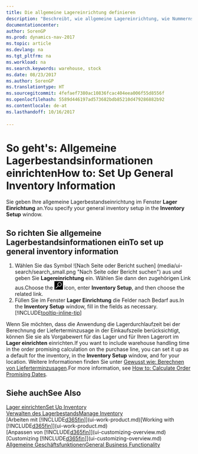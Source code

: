 ```yaml
---
title: Die allgemeine Lagereinrichtung definieren
description: "Beschreibt, wie allgemeine Lagereinrichtung, wie Nummernserien und Lagerorte definiert werden, sodass Sie Ihr Lager und Ihren Vorrat verwalten können."
documentationcenter: 
author: SorenGP
ms.prod: dynamics-nav-2017
ms.topic: article
ms.devlang: na
ms.tgt_pltfrm: na
ms.workload: na
ms.search.keywords: warehouse, stock
ms.date: 08/23/2017
ms.author: SorenGP
ms.translationtype: HT
ms.sourcegitcommit: 4fefaef7380ac10836fcac404eea006f55d8556f
ms.openlocfilehash: 5589d446197ad573682bdb85210d479286882b92
ms.contentlocale: de-at
ms.lasthandoff: 10/16/2017

---
```

# <a name="how-to-set-up-general-inventory-information"></a><span data-ttu-id="ed51a-103">So geht's: Allgemeine Lagerbestandsinformationen einrichten</span><span class="sxs-lookup"><span data-stu-id="ed51a-103">How to: Set Up General Inventory Information</span></span>
<span data-ttu-id="ed51a-104">Sie geben Ihre allgemeine Lagerbestandseinrichtung im Fenster **Lager Einrichtung** an.</span><span class="sxs-lookup"><span data-stu-id="ed51a-104">You specify your general inventory setup in the **Inventory Setup** window.</span></span>

## <a name="to-set-up-general-inventory-information"></a><span data-ttu-id="ed51a-105">So richten Sie allgemeine Lagerbestandsinformationen ein</span><span class="sxs-lookup"><span data-stu-id="ed51a-105">To set up general inventory information</span></span>
1. <span data-ttu-id="ed51a-106">Wählen Sie das Symbol ![Nach Seite oder Bericht suchen] (media/ui-search/search_small.png "Nach Seite oder Bericht suchen") aus und geben Sie **Lagereinrichtung** ein. Wählen Sie dann den zugehörigen Link aus.</span><span class="sxs-lookup"><span data-stu-id="ed51a-106">Choose the ![Search for Page or Report](media/ui-search/search_small.png "Search for Page or Report icon") icon, enter **Inventory Setup**, and then choose the related link.</span></span>
2. <span data-ttu-id="ed51a-107">Füllen Sie im Fenster **Lager Einrichtung** die Felder nach Bedarf aus.</span><span class="sxs-lookup"><span data-stu-id="ed51a-107">In the **Inventory Setup** window, fill in the fields as necessary.</span></span> [!INCLUDE[tooltip-inline-tip](includes/tooltip-inline-tip_md.md)]

<span data-ttu-id="ed51a-108">Wenn Sie möchten, dass die Anwendung die Lagerdurchlaufzeit bei der Berechnung der Lieferterminzusage in der Einkaufszeile berücksichtigt, können Sie sie als Vorgabewert für das Lager und für Ihren Lagerort im **Lager einrichten** einrichten.</span><span class="sxs-lookup"><span data-stu-id="ed51a-108">If you want to include warehouse handling time in the order promising calculation on the purchase line, you can set it up as a default for the inventory, in the **Inventory Setup** window, and for your location.</span></span> <span data-ttu-id="ed51a-109">Weitere Informationen finden Sie unter [Gewusst wie: Berechnen von Lieferterminzusagen](sales-how-to-calculate-order-promising-dates.md).</span><span class="sxs-lookup"><span data-stu-id="ed51a-109">For more information, see [How to: Calculate Order Promising Dates](sales-how-to-calculate-order-promising-dates.md).</span></span>  

## <a name="see-also"></a><span data-ttu-id="ed51a-110">Siehe auch</span><span class="sxs-lookup"><span data-stu-id="ed51a-110">See Also</span></span>
[<span data-ttu-id="ed51a-111">Lager einrichten</span><span class="sxs-lookup"><span data-stu-id="ed51a-111">Set Up Inventory</span></span>](inventory-setup-inventory.md)  
[<span data-ttu-id="ed51a-112">Verwalten des Lagerbestands</span><span class="sxs-lookup"><span data-stu-id="ed51a-112">Manage Inventory</span></span>](inventory-manage-inventory.md)  
<span data-ttu-id="ed51a-113">[Arbeiten mit [!INCLUDE[d365fin](includes/d365fin_md.md)]](ui-work-product.md)</span><span class="sxs-lookup"><span data-stu-id="ed51a-113">[Working with [!INCLUDE[d365fin](includes/d365fin_md.md)]](ui-work-product.md)</span></span>  
<span data-ttu-id="ed51a-114">[Anpassen von [!INCLUDE[d365fin](includes/d365fin_md.md)]](ui-customizing-overview.md)</span><span class="sxs-lookup"><span data-stu-id="ed51a-114">[Customizing [!INCLUDE[d365fin](includes/d365fin_md.md)]](ui-customizing-overview.md)</span></span>  
[<span data-ttu-id="ed51a-115">Allgemeine Geschäftsfunktionen</span><span class="sxs-lookup"><span data-stu-id="ed51a-115">General Business Functionality</span></span>](ui-across-business-areas.md)

